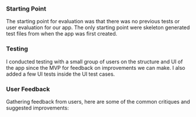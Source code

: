 ### Starting Point
The starting point for evaluation was that there was no previous tests or user evaluation for our app. The only starting point were skeleton generated test files from when the app was first created.

### Testing
I conducted testing with a small group of users on the structure and UI of the app since the MVP for feedback on improvements we can make. I also added a few UI tests inside the UI test cases.

### User Feedback
Gathering feedback from users, here are some of the common critiques and suggested improvements:
